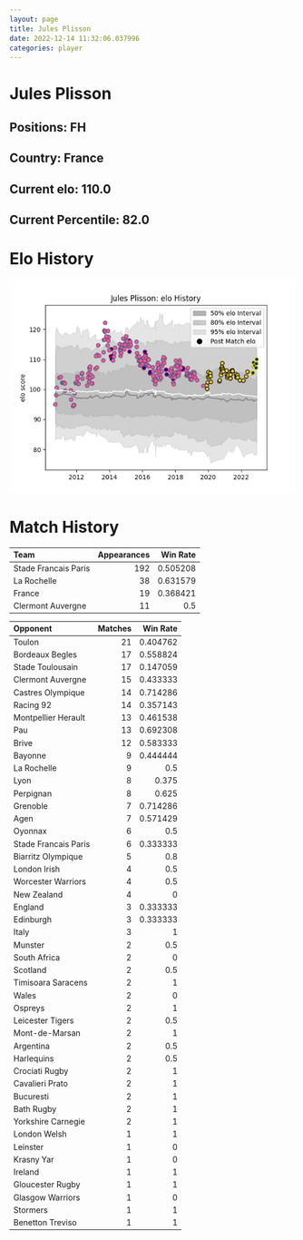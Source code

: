 ```yaml
---  
layout: page  
title: Jules Plisson  
date: 2022-12-14 11:32:06.037996  
categories: player  
---
```

# Jules Plisson

## Positions: FH

## Country: France

## Current elo: 110.0

## Current Percentile: 82.0

# Elo History


![elo history](history_JulesPlisson.png)
# Match History


| Team                 |   Appearances |   Win Rate |
|:---------------------|--------------:|-----------:|
| Stade Francais Paris |           192 |   0.505208 |
| La Rochelle          |            38 |   0.631579 |
| France               |            19 |   0.368421 |
| Clermont Auvergne    |            11 |   0.5      |

| Opponent             |   Matches |   Win Rate |
|:---------------------|----------:|-----------:|
| Toulon               |        21 |   0.404762 |
| Bordeaux Begles      |        17 |   0.558824 |
| Stade Toulousain     |        17 |   0.147059 |
| Clermont Auvergne    |        15 |   0.433333 |
| Castres Olympique    |        14 |   0.714286 |
| Racing 92            |        14 |   0.357143 |
| Montpellier Herault  |        13 |   0.461538 |
| Pau                  |        13 |   0.692308 |
| Brive                |        12 |   0.583333 |
| Bayonne              |         9 |   0.444444 |
| La Rochelle          |         9 |   0.5      |
| Lyon                 |         8 |   0.375    |
| Perpignan            |         8 |   0.625    |
| Grenoble             |         7 |   0.714286 |
| Agen                 |         7 |   0.571429 |
| Oyonnax              |         6 |   0.5      |
| Stade Francais Paris |         6 |   0.333333 |
| Biarritz Olympique   |         5 |   0.8      |
| London Irish         |         4 |   0.5      |
| Worcester Warriors   |         4 |   0.5      |
| New Zealand          |         4 |   0        |
| England              |         3 |   0.333333 |
| Edinburgh            |         3 |   0.333333 |
| Italy                |         3 |   1        |
| Munster              |         2 |   0.5      |
| South Africa         |         2 |   0        |
| Scotland             |         2 |   0.5      |
| Timisoara Saracens   |         2 |   1        |
| Wales                |         2 |   0        |
| Ospreys              |         2 |   1        |
| Leicester Tigers     |         2 |   0.5      |
| Mont-de-Marsan       |         2 |   1        |
| Argentina            |         2 |   0.5      |
| Harlequins           |         2 |   0.5      |
| Crociati Rugby       |         2 |   1        |
| Cavalieri Prato      |         2 |   1        |
| Bucuresti            |         2 |   1        |
| Bath Rugby           |         2 |   1        |
| Yorkshire Carnegie   |         2 |   1        |
| London Welsh         |         1 |   1        |
| Leinster             |         1 |   0        |
| Krasny Yar           |         1 |   0        |
| Ireland              |         1 |   1        |
| Gloucester Rugby     |         1 |   1        |
| Glasgow Warriors     |         1 |   0        |
| Stormers             |         1 |   1        |
| Benetton Treviso     |         1 |   1        |